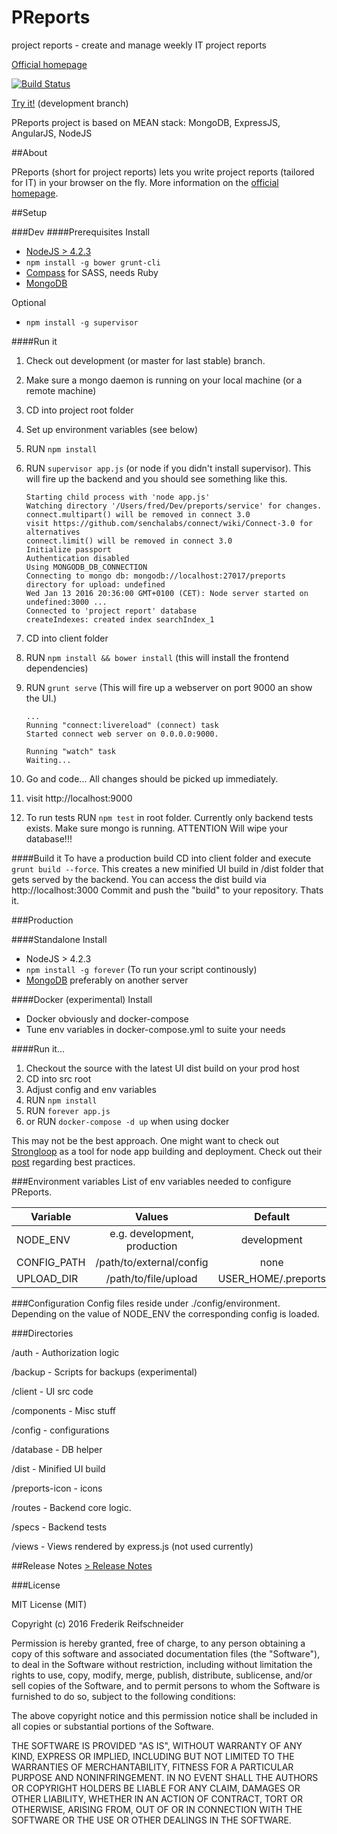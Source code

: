 PReports
========

project reports - create and manage weekly IT project reports

[Official homepage](http://p-reports.com)

[![Build Status](https://travis-ci.org/karazy/preports.svg?branch=development)](https://travis-ci.org/karazy/preports)

[Try it!](https://preports.herokuapp.com) (development branch)


PReports project is based on MEAN stack: MongoDB, ExpressJS, AngularJS, NodeJS

##About

PReports (short for project reports) lets you write project reports (tailored for IT) in your browser on the fly. More information on the [official homepage](http://p-reports.com).

##Setup

###Dev
####Prerequisites
Install
- [NodeJS > 4.2.3](https://nodejs.org/en/)
- `npm install -g bower grunt-cli`
- [Compass](http://compass-style.org/install/) for SASS, needs Ruby
- [MongoDB](https://www.mongodb.org/)

Optional
- `npm install -g supervisor`

####Run it
1. Check out development (or master for last stable) branch.
2. Make sure a mongo daemon is running on your local machine (or a remote machine)
3. CD into project root folder
4. Set up environment variables (see below)
5. RUN `npm install`
6. RUN `supervisor app.js` (or node if you didn't install supervisor). This will fire up the backend
and you should see something like this.

    ```
    Starting child process with 'node app.js'
    Watching directory '/Users/fred/Dev/preports/service' for changes.
    connect.multipart() will be removed in connect 3.0
    visit https://github.com/senchalabs/connect/wiki/Connect-3.0 for alternatives
    connect.limit() will be removed in connect 3.0
    Initialize passport
    Authentication disabled
    Using MONGODB_DB_CONNECTION
    Connecting to mongo db: mongodb://localhost:27017/preports
    directory for upload: undefined
    Wed Jan 13 2016 20:36:00 GMT+0100 (CET): Node server started on undefined:3000 ...
    Connected to 'project report' database
    createIndexes: created index searchIndex_1
    ```
7. CD into client folder
8. RUN `npm install && bower install` (this will install the frontend dependencies)
9. RUN `grunt serve` (This will fire up a webserver on port 9000 an show the UI.)

    ```
    ...
    Running "connect:livereload" (connect) task
    Started connect web server on 0.0.0.0:9000.
    
    Running "watch" task
    Waiting...
    
    ```
10. Go and code... All changes should be picked up immediately.
11. visit http://localhost:9000
12. To run tests RUN `npm test` in root folder. Currently only backend tests exists. Make sure mongo is running. ATTENTION Will wipe your database!!!

####Build it
To have a production build CD into client folder and execute `grunt build --force`.
This creates a new minified UI build in /dist folder that gets served by the backend.
You can access the dist build via http://localhost:3000
Commit and push the "build" to your repository. Thats it.


###Production

####Standalone
Install
- NodeJS > 4.2.3
- `npm install -g forever` (To run your script continously)
- [MongoDB](https://www.mongodb.org/) preferably on another server

####Docker (experimental)
Install
- Docker obviously and docker-compose
- Tune env variables in docker-compose.yml to suite your needs

####Run it...
1. Checkout the source with the latest UI dist build on your prod host
2. CD into src root
3. Adjust config and env variables
4. RUN `npm install`
5. RUN `forever app.js`
  1. or RUN `docker-compose -d up` when using docker

This may not be the best approach. One might want to check out
[Strongloop](https://strongloop.com) as a tool for node app building and deployment.
Check out their [post](/strongblog/node-js-deploy-production-best-practice/) regarding best practices.


###Environment variables
List of env variables needed to configure PReports.

| Variable      | Values      | Default | Required |
| ------------- | :-------------: | :-------------: | -------------: |
| NODE_ENV     | e.g. development, production | development | no |
| CONFIG_PATH    | /path/to/external/config      | none | no |
| UPLOAD_DIR | /path/to/file/upload    | USER_HOME/.preports | no |

###Configuration
Config files reside under ./config/environment. Depending on the value of NODE_ENV
the corresponding config is loaded.

###Directories

/auth - Authorization logic

/backup - Scripts for backups (experimental)

/client - UI src code

/components - Misc stuff

/config - configurations

/database - DB helper

/dist - Minified UI build

/preports-icon - icons

/routes - Backend core logic. 

/specs - Backend tests

/views - Views rendered by express.js (not used currently)


##Release Notes
[> Release Notes](RELEASE_NOTES.md)

###License

MIT License (MIT)

Copyright (c) 2016 Frederik Reifschneider

Permission is hereby granted, free of charge, to any person obtaining a copy
of this software and associated documentation files (the "Software"), to deal
in the Software without restriction, including without limitation the rights
to use, copy, modify, merge, publish, distribute, sublicense, and/or sell
copies of the Software, and to permit persons to whom the Software is
furnished to do so, subject to the following conditions:

The above copyright notice and this permission notice shall be included in
all copies or substantial portions of the Software.

THE SOFTWARE IS PROVIDED "AS IS", WITHOUT WARRANTY OF ANY KIND, EXPRESS OR
IMPLIED, INCLUDING BUT NOT LIMITED TO THE WARRANTIES OF MERCHANTABILITY,
FITNESS FOR A PARTICULAR PURPOSE AND NONINFRINGEMENT. IN NO EVENT SHALL THE
AUTHORS OR COPYRIGHT HOLDERS BE LIABLE FOR ANY CLAIM, DAMAGES OR OTHER
LIABILITY, WHETHER IN AN ACTION OF CONTRACT, TORT OR OTHERWISE, ARISING FROM,
OUT OF OR IN CONNECTION WITH THE SOFTWARE OR THE USE OR OTHER DEALINGS IN
THE SOFTWARE.
